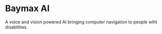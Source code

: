 # Baymax AI

A voice and vision powered AI bringing computer navigation to people wiht disabilities.
